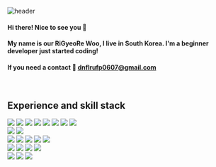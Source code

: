 ![header](https://capsule-render.vercel.app/api?text=GyeoRe&animation=fadeIn&type=waving&color=f1ad9a&height=300&section=header)
#### Hi there! Nice to see you 👋 
#### My name is our RiGyeoRe Woo, I live in South Korea. I'm a beginner developer just started coding! 
#### If you need a contact 📧 dnflrufp0607@gmail.com

<br>

## Experience and skill stack
<img src="https://img.shields.io/badge/java-FC60A8?style=for-the-badge&logo=OpenJDK&logoColor=white"> <img src="https://img.shields.io/badge/python-3776AB?style=for-the-badge&logo=python&logoColor=white"> <img src="https://img.shields.io/badge/html5-E34F26?style=for-the-badge&logo=html5&logoColor=white"> <img src="https://img.shields.io/badge/css-1572B6?style=for-the-badge&logo=css3&logoColor=white"> <img src="https://img.shields.io/badge/javascript-F7DF1E?style=for-the-badge&logo=javascript&logoColor=black"> <img src="https://img.shields.io/badge/kotlin-7F52FF?style=for-the-badge&logo=kotlin&logoColor=white"> <img src="https://img.shields.io/badge/dart-0175C2?style=for-the-badge&logo=dart&logoColor=white"> <img src="https://img.shields.io/badge/flutter-02569B?style=for-the-badge&logo=flutter&logoColor=white">
<br>
<img src="https://img.shields.io/badge/oracle-F80000?style=for-the-badge&logo=oracle&logoColor=white"> <img src="https://img.shields.io/badge/mysql-4479A1?style=for-the-badge&logo=mysql&logoColor=white"> 
<br>
<img src="https://img.shields.io/badge/jquery-0769AD?style=for-the-badge&logo=jquery&logoColor=white"> <img src="https://img.shields.io/badge/eclipseide-2C2255?style=for-the-badge&logo=eclipseide&logoColor=white"> <img src="https://img.shields.io/badge/spring-6DB33F?style=for-the-badge&logo=spring&logoColor=white"> <img src="https://img.shields.io/badge/springboot-00E47C?style=for-the-badge&logo=springboot&logoColor=white"> <img src="https://img.shields.io/badge/bootstrap-7952B3?style=for-the-badge&logo=bootstrap&logoColor=white">
<br>
<img src="https://img.shields.io/badge/gradle-7FADF2?style=for-the-badge&logo=gradle&logoColor=white"> <img src="https://img.shields.io/badge/visualstudio-007ACC?style=for-the-badge&logo=visualstudio&logoColor=white"> <img src="https://img.shields.io/badge/flask-E34F26?style=for-the-badge&logo=flask&logoColor=black"> <img src="https://img.shields.io/badge/apache tomcat-F8DC75?style=for-the-badge&logo=apachetomcat&logoColor=black"> 
<br>
<img src="https://img.shields.io/badge/github-181717?style=for-the-badge&logo=github&logoColor=white"> <img src="https://img.shields.io/badge/Notion-F3F3F3.svg?style=for-the-badge&logo=notion&logoColor=black"> <img src="https://img.shields.io/badge/git-F05032?style=for-the-badge&logo=git&logoColor=white">



<!--
**WooRiGyeoRe/WooRiGyeoRe** is a ✨ _special_ ✨ repository because its `README.md` (this file) appears on your GitHub profile.

Here are some ideas to get you started:
 
- 🔭 I’m currently working on ...
- 🌱 I’m currently learning ...
- 👯 I’m looking to collaborate on ...
- 🤔 I’m looking for help with ...
- 💬 Ask me about ...
- 📫 How to reach me: ...
- 😄 Pronouns: ...
- ⚡ Fun fact: ...
-->

